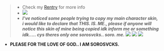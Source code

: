 >-  Check my [Rentry](https://rentry.co/sorokinari) for more info
>- ![](https://camo.githubusercontent.com/3d1c76c2f3cde097f908119c10dd74d90088be416607336e6cd654781dcc6fa9/68747470733a2f2f36342e6d656469612e74756d626c722e636f6d2f34343465333336633538663239353634376463303766613137336430643630652f646262633366626231663038666438612d33342f73353030783735302f663361346362626534613836366135323365376539323662323766616135396336376132333963652e67696676)
>- ***I've noticed some people trying to copy my main *character* skin, i would like to declare that **THIS. IS. ME.**, please if anyone will notice this skin of mine being copied idk inform me or something idk..... cys theres only one sorosvcks.. soro. me.***
![](https://cdn.discordapp.com/attachments/822204673665925123/1134130899315867759/Untitled97_20230727163107.png)
![](https://cdn.discordapp.com/attachments/822204673665925123/1134130899538161685/Untitled96_20230727162946.png)
![](https://cdn.discordapp.com/attachments/822204673665925123/1134129731269308466/image.png)
-  **PLEASE FOR THE LOVE OF GOD.. I AM SOROSVCKS.**
